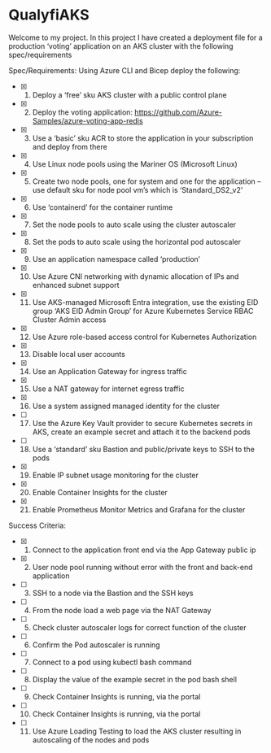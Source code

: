 # QualyfiAKS
Welcome to my project.
In this project I have created a deployment file for a production ‘voting’ application on an AKS cluster with the following spec/requirements

Spec/Requirements:
Using Azure CLI and Bicep deploy the following:

- [x] 1. Deploy a ‘free’ sku AKS cluster with a public control plane
- [x] 2. Deploy the voting application: https://github.com/Azure-Samples/azure-voting-app-redis
- [x] 3. Use a ‘basic’ sku ACR to store the application in your subscription and deploy from there
- [x] 4. Use Linux node pools using the Mariner OS (Microsoft Linux)
- [x] 5. Create two node pools, one for system and one for the application – use default sku for node pool vm’s which is ‘Standard_DS2_v2’
- [x] 6. Use ‘containerd’ for the container runtime
- [x] 7. Set the node pools to auto scale using the cluster autoscaler
- [x] 8. Set the pods to auto scale using the horizontal pod autoscaler
- [x] 9. Use an application namespace called ‘production’
- [x] 10. Use Azure CNI networking with dynamic allocation of IPs and enhanced subnet support
- [x] 11. Use AKS-managed Microsoft Entra integration, use the existing EID group ‘AKS EID Admin Group’ for Azure Kubernetes Service RBAC Cluster Admin access
- [x] 12. Use Azure role-based access control for Kubernetes Authorization
- [x] 13. Disable local user accounts
- [x] 14. Use an Application Gateway for ingress traffic
- [x] 15. Use a NAT gateway for internet egress traffic
- [x] 16. Use a system assigned managed identity for the cluster
- [ ] 17. Use the Azure Key Vault provider to secure Kubernetes secrets in AKS, create an example secret and attach it to the backend pods
- [ ] 18. Use a ‘standard’ sku Bastion and public/private keys to SSH to the pods
- [x] 19. Enable IP subnet usage monitoring for the cluster
- [x] 20. Enable Container Insights for the cluster
- [x] 21. Enable Prometheus Monitor Metrics and Grafana for the cluster

Success Criteria:

- [x] 1. Connect to the application front end via the App Gateway public ip
- [x] 2. User node pool running without error with the front and back-end application
- [ ] 3. SSH to a node via the Bastion and the SSH keys
- [ ] 4. From the node load a web page via the NAT Gateway
- [ ] 5. Check cluster autoscaler logs for correct function of the cluster
- [ ] 6. Confirm the Pod autoscaler is running  
- [ ] 7. Connect to a pod using kubectl bash command
- [ ] 8. Display the value of the example secret in the pod bash shell
- [ ] 9. Check Container Insights is running, via the portal
- [ ] 10. Check Container Insights is running, via the portal
- [ ] 11. Use Azure Loading Testing to load the AKS cluster resulting in autoscaling of the nodes and pods

